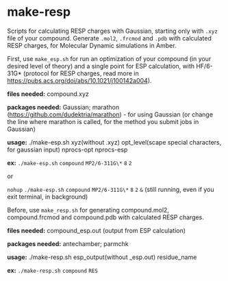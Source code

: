 # make-resp
Scripts for calculating RESP charges with Gaussian, starting only with `.xyz` file of your compound. 
Generate `.mol2`, `.frcmod` and `.pdb` with calculated RESP charges, for Molecular Dynamic simulations in Amber.

 First, use `make_esp.sh` for run an optimization of your compound (in your desired level of theory) and a single point for ESP calculation, with HF/6-31G* (protocol for RESP charges, read more in https://pubs.acs.org/doi/abs/10.1021/j100142a004).

**files needed:** compound.xyz

**packages needed:** Gaussian; marathon (https://github.com/dudektria/marathon) - for using Gaussian (or change the line where marathon is called, for the method you submit jobs in Gaussian)

**usage:** ./make-esp.sh xyz(without .xyz) opt_level(scape special characters, for gaussian input) nprocs-opt nprocs-esp

**ex:** `./make-esp.sh` `compound` `MP2/6-311G\*` `8` `2`

   or  

   `nohup` `./make-esp.sh` `compound` `MP2/6-311G\*` `8` `2` `&`  (still running, even if you exit terminal, in background)

Before, use `make_resp.sh` for generating compound.mol2, compound.frcmod and compound.pdb with calculated RESP charges.

**files needed:** compound_esp.out (output from ESP calculation)

**packages needed:** antechamber; parmchk

**usage:** ./make-resp.sh  esp_output(without _esp.out)  residue_name

   **ex:** `./make-resp.sh` `compound` `RES`

